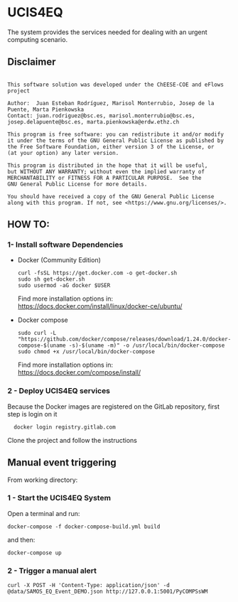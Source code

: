 # UCIS4EQ

The system provides the services needed for dealing with an urgent computing
scenario.

## Disclaimer
```

This software solution was developed under the ChEESE-COE and eFlows project

Author:  Juan Esteban Rodríguez, Marisol Monterrubio, Josep de la Puente, Marta Pienkowska
Contact: juan.rodriguez@bsc.es, marisol.monterrubio@bsc.es, josep.delapuente@bsc.es, marta.pienkowska@erdw.ethz.ch

This program is free software: you can redistribute it and/or modify
it under the terms of the GNU General Public License as published by
the Free Software Foundation, either version 3 of the License, or
(at your option) any later version.

This program is distributed in the hope that it will be useful,
but WITHOUT ANY WARRANTY; without even the implied warranty of
MERCHANTABILITY or FITNESS FOR A PARTICULAR PURPOSE.  See the
GNU General Public License for more details.

You should have received a copy of the GNU General Public License
along with this program. If not, see <https://www.gnu.org/licenses/>.
```


## HOW TO:

### 1- Install software Dependencies

* Docker (Community Edition)
  ```
  curl -fsSL https://get.docker.com -o get-docker.sh
  sudo sh get-docker.sh
  sudo usermod -aG docker $USER
  ```
  Find more installation options in:
  https://docs.docker.com/install/linux/docker-ce/ubuntu/
  
* Docker compose
  ```
  sudo curl -L "https://github.com/docker/compose/releases/download/1.24.0/docker-compose-$(uname -s)-$(uname -m)" -o /usr/local/bin/docker-compose
  sudo chmod +x /usr/local/bin/docker-compose
  ```
  Find more installation options in:
  https://docs.docker.com/compose/install/

### 2 - Deploy UCIS4EQ services

Because the Docker images are registered on the GitLab repository, first step is login on it

```
  docker login registry.gitlab.com
```

Clone the project and follow the instructions

## Manual event triggering

From working directory:

### 1 - Start the UCIS4EQ System
Open a terminal and run:

```
docker-compose -f docker-compose-build.yml build
```

and then:

```
docker-compose up 
```

### 2 - Trigger a manual alert
```
curl -X POST -H 'Content-Type: application/json' -d @data/SAMOS_EQ_Event_DEMO.json http://127.0.0.1:5001/PyCOMPSsWM
```
